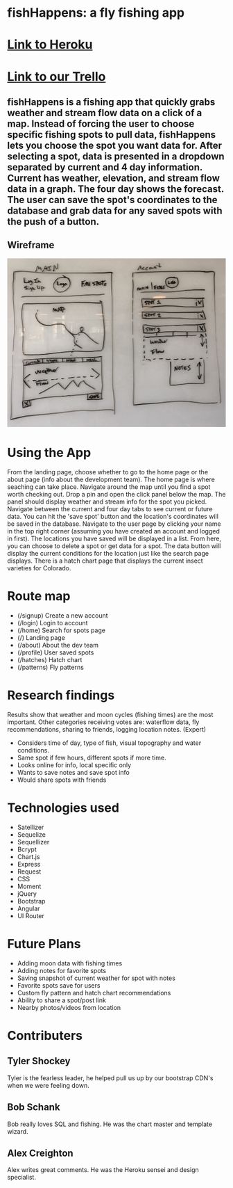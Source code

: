 # fishHappens: a fly fishing app

# [Link to Heroku](https://lit-lake-26661.herokuapp.com/)

# [Link to our Trello](https://trello.com/b/vDSXXHKg/fish-happens-app-development)

## fishHappens is a fishing app that quickly grabs weather and stream flow data on a click of a map.  Instead of forcing the user to choose specific fishing spots to pull data, fishHappens lets you choose the spot you want data for.  After selecting a spot, data is presented in a dropdown separated by current and 4 day information.  Current has weather, elevation, and stream flow data in a graph.  The four day shows the forecast.  The user can save the spot's coordinates to the database and grab data for any saved spots with the push of a button.

## Wireframe

![](fishHappensWireframe.jpg)

# Using the App

From the landing page, choose whether to go to the home page or the about page (info about the development team).  The home page is where seaching can take place.  Navigate around the map until you find a spot worth checking out.  Drop a pin and open the click panel below the map.  The panel should display weather and stream info for the spot you picked.  Navigate between the current and four day tabs to see current or future data.  You can hit the 'save spot' button and the location's coordinates will be saved in the database.
Navigate to the user page by clicking your name in the top right corner (assuming you have created an account and logged in first).  The locations you have saved will be displayed in a list.  From here, you can choose to delete a spot or get data for a spot.  The data button will display the current conditions for the location just like the search page displays.
There is a hatch chart page that displays the current insect varieties for Colorado.

# Route map

* (/signup) Create a new account
* (/login) Login to account
* (/home) Search for spots page
* (/) Landing page
* (/about) About the dev team
* (/profile) User saved spots
* (/hatches) Hatch chart
* (/patterns) Fly patterns


# Research findings

Results show that weather and moon cycles (fishing times) are the most important.  Other categories receiving votes are: waterflow data, fly recommendations, sharing to friends, logging location notes.
(Expert)
* Considers time of day, type of fish, visual topography and water conditions.
* Same spot if few hours, different spots if more time.
* Looks online for info, local specific only
* Wants to save notes and save spot info
* Would share spots with friends

# Technologies used

* Satellizer
* Sequelize
* Sequellizer
* Bcrypt
* Chart.js
* Express
* Request
* CSS
* Moment
* jQuery
* Bootstrap
* Angular
* UI Router

# Future Plans

* Adding moon data with fishing times
* Adding notes for favorite spots
* Saving snapshot of current weather for spot with notes
* Favorite spots save for users
* Custom fly pattern and hatch chart recommendations
* Ability to share a spot/post link
* Nearby photos/videos from location

# Contributers

## Tyler Shockey
Tyler is the fearless leader, he helped pull us up by our bootstrap CDN's when we were feeling down.

## Bob Schank
Bob really loves SQL and fishing.  He was the chart master and template wizard.

## Alex Creighton
Alex writes great comments.  He was the Heroku sensei and design specialist.   






